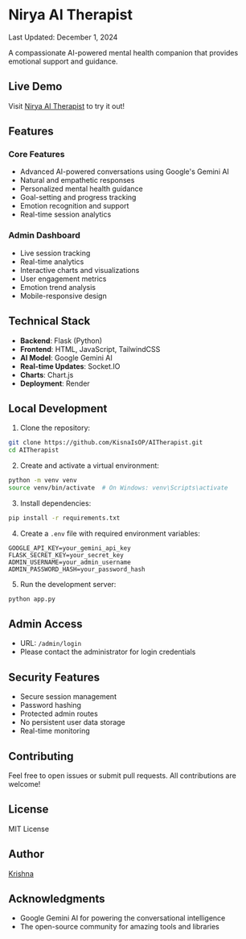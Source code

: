 # Nirya AI Therapist 
Last Updated: December 1, 2024

A compassionate AI-powered mental health companion that provides emotional support and guidance.

## Live Demo
Visit [Nirya AI Therapist](https://aitherapist.onrender.com) to try it out!

## Features

### Core Features
- Advanced AI-powered conversations using Google's Gemini AI
- Natural and empathetic responses
- Personalized mental health guidance
- Goal-setting and progress tracking
- Emotion recognition and support
- Real-time session analytics

### Admin Dashboard
- Live session tracking
- Real-time analytics
- Interactive charts and visualizations
- User engagement metrics
- Emotion trend analysis
- Mobile-responsive design

## Technical Stack
- **Backend**: Flask (Python)
- **Frontend**: HTML, JavaScript, TailwindCSS
- **AI Model**: Google Gemini AI
- **Real-time Updates**: Socket.IO
- **Charts**: Chart.js
- **Deployment**: Render

## Local Development

1. Clone the repository:
```bash
git clone https://github.com/KisnaIsOP/AITherapist.git
cd AITherapist
```

2. Create and activate a virtual environment:
```bash
python -m venv venv
source venv/bin/activate  # On Windows: venv\Scripts\activate
```

3. Install dependencies:
```bash
pip install -r requirements.txt
```

4. Create a `.env` file with required environment variables:
```env
GOOGLE_API_KEY=your_gemini_api_key
FLASK_SECRET_KEY=your_secret_key
ADMIN_USERNAME=your_admin_username
ADMIN_PASSWORD_HASH=your_password_hash
```

5. Run the development server:
```bash
python app.py
```

## Admin Access
- URL: `/admin/login`
- Please contact the administrator for login credentials

## Security Features
- Secure session management
- Password hashing
- Protected admin routes
- No persistent user data storage
- Real-time monitoring

## Contributing
Feel free to open issues or submit pull requests. All contributions are welcome!

## License
MIT License

## Author
[Krishna](https://github.com/KisnaIsOP)

## Acknowledgments
- Google Gemini AI for powering the conversational intelligence
- The open-source community for amazing tools and libraries
